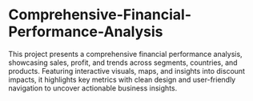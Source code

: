 # Comprehensive-Financial-Performance-Analysis
This project presents a comprehensive financial performance analysis, showcasing sales, profit, and trends across segments, countries, and products. Featuring interactive visuals, maps, and insights into discount impacts, it highlights key metrics with clean design and user-friendly navigation to uncover actionable business insights.
